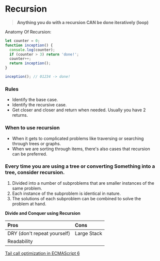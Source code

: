 # Recursion

> **Anything you do with a recursion CAN be done iteratively (loop)**

Anatomy Of Recursion:

```javascript
let counter = 0;
function inception() {
  console.log(counter);
  if (counter > 3) return 'done!';
  counter++;
  return inception();
}

inception(); // 01234 -> done!
```

### Rules

- Identify the base case.
- Identify the recursive case.
- Get closer and closer and return when needed. Usually you have 2 returns.

### When to use recursion

- When it gets to complicated problems like traversing or searching through trees or graphs.
- When we are sorting through items, there's also cases that recursion can be preferred.

### Every time you are using a tree or converting Something into a tree, consider recursion.

1. Divided into a number of subproblems that are smaller instances of the same problem.
2. Each instance of the subproblem is identical in nature.
3. The solutions of each subproblem can be combined to solve the problem at hand.

**Divide and Conquer using Recursion**

| Pros                        | Cons        |
| :-------------------------- | :---------- |
| DRY (don't repeat yourself) | Large Stack |
| Readability                 |             |

[Tail call optimization in ECMAScript 6](https://2ality.com/2015/06/tail-call-optimization.html)
